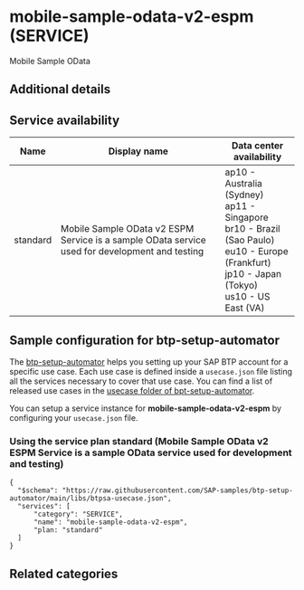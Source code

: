 # mobile-sample-odata-v2-espm (SERVICE)

Mobile Sample OData

## Additional details

## Service availability

| Name | Display name | Data center availability  |
|------|----------------|---------------------------|
|  standard  |  Mobile Sample OData v2 ESPM Service is a sample OData service used for development and testing  | ap10 - Australia (Sydney)<br> ap11 - Singapore<br> br10 - Brazil (Sao Paulo)<br> eu10 - Europe (Frankfurt)<br> jp10 - Japan (Tokyo)<br> us10 - US East (VA)  |

## Sample configuration for btp-setup-automator

The [btp-setup-automator](https://github.com/SAP-samples/btp-setup-automator) helps you setting up your SAP BTP account for a specific use case. Each use case is defined inside a `usecase.json` file listing all the services necessary to cover that use case. You can find a list of released use cases in the [usecase folder of bpt-setup-automator](https://github.com/SAP-samples/btp-setup-automator/tree/main/usecases).

You can setup a service instance for **mobile-sample-odata-v2-espm** by configuring your `usecase.json` file.

### Using the service plan **standard** (Mobile Sample OData v2 ESPM Service is a sample OData service used for development and testing)

````
{
  "$schema": "https://raw.githubusercontent.com/SAP-samples/btp-setup-automator/main/libs/btpsa-usecase.json",
  "services": [
      "category": "SERVICE",
      "name": "mobile-sample-odata-v2-espm",
      "plan: "standard"
  ]
}
````


## Related categories